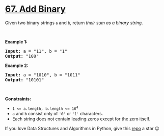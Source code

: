 # [67. Add Binary][title]

<p>Given two binary strings <code>a</code> and <code>b</code>, return <em>their sum as a binary string</em>.</p>
<p> </p>
<p><strong>Example 1:</strong></p>
<pre><strong>Input:</strong> a = "11", b = "1"
<strong>Output:</strong> "100"
</pre><p><strong>Example 2:</strong></p>
<pre><strong>Input:</strong> a = "1010", b = "1011"
<strong>Output:</strong> "10101"
</pre>
<p> </p>
<p><strong>Constraints:</strong></p>
<ul>
<li><code>1 &lt;= a.length, b.length &lt;= 10<sup>4</sup></code></li>
<li><code>a</code> and <code>b</code> consist only of <code>'0'</code> or <code>'1'</code> characters.</li>
<li>Each string does not contain leading zeros except for the zero itself.</li>
</ul>


If you love Data Structures and Algorithms in Python, give this [repo][me] a star :wink:

[title]: https://leetcode.com/problems/add-binary
[me]: https://github.com/bumblebee211196/awesome-python-leetcode